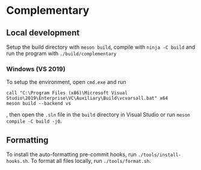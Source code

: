 # Complementary

## Local development

Setup the build directory with `meson build`, compile with `ninja -C build` and run the program with `./build/complementary`

### Windows (VS 2019)

To setup the environment, open `cmd.exe` and run
```
call "C:\Program Files (x86)\Microsoft Visual Studio\2019\Enterprise\VC\Auxiliary\Build\vcvarsall.bat" x64
meson build --backend vs
```
, then open the `.sln` file in the `build` directory in Visual Studio or run `meson compile -C build -j0`.

## Formatting

To install the auto-formatting pre-commit hooks, run `./tools/install-hooks.sh`. To format all files locally, run
`./tools/format.sh`.
